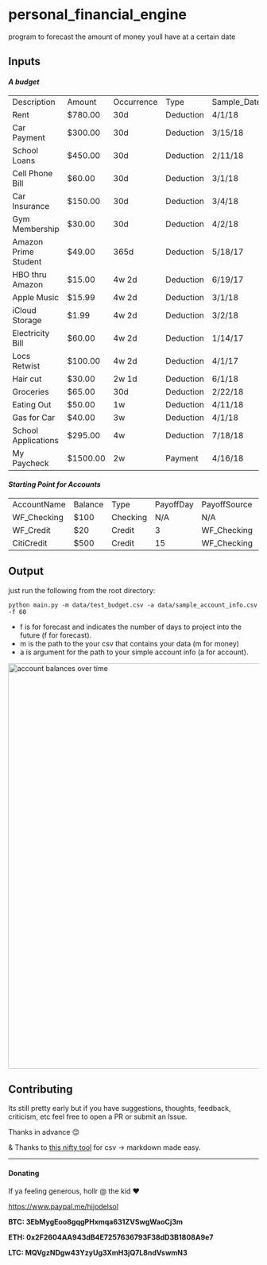 # personal_financial_engine
program to forecast the amount of money youll have at a certain date


## Inputs

#### *A budget*

|                      |          |            |           |             |             |         | 
|----------------------|----------|------------|-----------|-------------|-------------|---------| 
| Description          | Amount   | Occurrence | Type      | Sample_Date | Source      | Until   | 
| Rent                 | $780.00  | 30d        | Deduction | 4/1/18      | WF_Checking |         | 
| Car Payment          | $300.00  | 30d        | Deduction | 3/15/18     | WF_Checking |         | 
| School Loans         | $450.00  | 30d        | Deduction | 2/11/18     | WF_Checking |         | 
| Cell Phone Bill      | $60.00   | 30d        | Deduction | 3/1/18      | WF_Checking |         | 
| Car Insurance        | $150.00  | 30d        | Deduction | 3/4/18      | WF_Checking |         | 
| Gym Membership       | $30.00   | 30d        | Deduction | 4/2/18      | WF_Checking |         | 
| Amazon Prime Student | $49.00   | 365d       | Deduction | 5/18/17     | WF_Checking |         | 
| HBO thru Amazon      | $15.00   | 4w 2d      | Deduction | 6/19/17     | WF_Checking |         | 
| Apple Music          | $15.99   | 4w 2d      | Deduction | 3/1/18      | WF_Checking |         | 
| iCloud Storage       | $1.99    | 4w 2d      | Deduction | 3/2/18      | WF_Checking |         | 
| Electricity Bill     | $60.00   | 4w 2d      | Deduction | 1/14/17     | CitiCredit  |         | 
| Locs Retwist         | $100.00  | 4w 2d      | Deduction | 4/1/17      | WF_Credit   |         | 
| Hair cut             | $30.00   | 2w 1d      | Deduction | 6/1/18      | CitiCredit  |         | 
| Groceries            | $65.00   | 30d        | Deduction | 2/22/18     | CitiCredit  |         | 
| Eating Out           | $50.00   | 1w         | Deduction | 4/11/18     | CitiCredit  |         | 
| Gas for Car          | $40.00   | 3w         | Deduction | 4/1/18      | CitiCredit  |         | 
| School Applications  | $295.00  | 4w         | Deduction | 7/18/18     | WF_Checking | 8/18/18 | 
| My Paycheck          | $1500.00 | 2w         | Payment   | 4/16/18     | WF_Checking |         | 



#### *Starting Point for Accounts*

|             |         |          |           |              |             | 
|-------------|---------|----------|-----------|--------------|-------------| 
| AccountName | Balance | Type     | PayoffDay | PayoffSource | CreditLimit | 
| WF_Checking | $100    | Checking | N/A       | N/A          | N/A         | 
| WF_Credit   | $20     | Credit   | 3         | WF_Checking  | $3000       | 
| CitiCredit  | $500    | Credit   | 15        | WF_Checking  | $10000      | 




## Output

just run the following from the root directory:

`python main.py -m data/test_budget.csv -a data/sample_account_info.csv -f 60`

- f is for forecast and indicates the number of days to project into the future (f for forecast).
- m is the path to the your csv that contains your data (m for money)
- a is argument for the path to your simple account info (a for account).


<img width="817" alt="account balances over time" src="https://user-images.githubusercontent.com/13176059/42800327-5a6497b8-8969-11e8-9d76-9d177b388a37.png">




## Contributing

Its still pretty early but if you have suggestions, thoughts, feedback, criticism, etc feel free to open a PR or submit an Issue. 

Thanks in advance :blush:

& Thanks to [this nifty tool](https://donatstudio.com/CsvToMarkdownTable) for csv -> markdown made easy.

--------------------------------------------------------------------------

#### Donating

If ya feeling generous, hollr @ the kid :heart:

https://www.paypal.me/hijodelsol

**BTC: 3EbMygEoo8gqgPHxmqa631ZVSwgWaoCj3m**

**ETH: 0x2F2604AA943dB4E7257636793F38dD3B1808A9e7**

**LTC: MQVgzNDgw43YzyUg3XmH3jQ7L8ndVswmN3**

